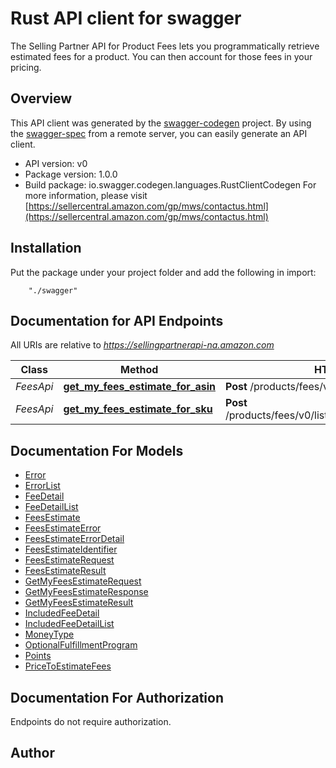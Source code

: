 # Rust API client for swagger

The Selling Partner API for Product Fees lets you programmatically retrieve estimated fees for a product. You can then account for those fees in your pricing.

## Overview
This API client was generated by the [swagger-codegen](https://github.com/swagger-api/swagger-codegen) project.  By using the [swagger-spec](https://github.com/swagger-api/swagger-spec) from a remote server, you can easily generate an API client.

- API version: v0
- Package version: 1.0.0
- Build package: io.swagger.codegen.languages.RustClientCodegen
For more information, please visit [https://sellercentral.amazon.com/gp/mws/contactus.html](https://sellercentral.amazon.com/gp/mws/contactus.html)

## Installation
Put the package under your project folder and add the following in import:
```
    "./swagger"
```

## Documentation for API Endpoints

All URIs are relative to *https://sellingpartnerapi-na.amazon.com*

Class | Method | HTTP request | Description
------------ | ------------- | ------------- | -------------
*FeesApi* | [**get_my_fees_estimate_for_asin**](docs/FeesApi.md#get_my_fees_estimate_for_asin) | **Post** /products/fees/v0/items/{Asin}/feesEstimate | 
*FeesApi* | [**get_my_fees_estimate_for_sku**](docs/FeesApi.md#get_my_fees_estimate_for_sku) | **Post** /products/fees/v0/listings/{SellerSKU}/feesEstimate | 


## Documentation For Models

 - [Error](docs/Error.md)
 - [ErrorList](docs/ErrorList.md)
 - [FeeDetail](docs/FeeDetail.md)
 - [FeeDetailList](docs/FeeDetailList.md)
 - [FeesEstimate](docs/FeesEstimate.md)
 - [FeesEstimateError](docs/FeesEstimateError.md)
 - [FeesEstimateErrorDetail](docs/FeesEstimateErrorDetail.md)
 - [FeesEstimateIdentifier](docs/FeesEstimateIdentifier.md)
 - [FeesEstimateRequest](docs/FeesEstimateRequest.md)
 - [FeesEstimateResult](docs/FeesEstimateResult.md)
 - [GetMyFeesEstimateRequest](docs/GetMyFeesEstimateRequest.md)
 - [GetMyFeesEstimateResponse](docs/GetMyFeesEstimateResponse.md)
 - [GetMyFeesEstimateResult](docs/GetMyFeesEstimateResult.md)
 - [IncludedFeeDetail](docs/IncludedFeeDetail.md)
 - [IncludedFeeDetailList](docs/IncludedFeeDetailList.md)
 - [MoneyType](docs/MoneyType.md)
 - [OptionalFulfillmentProgram](docs/OptionalFulfillmentProgram.md)
 - [Points](docs/Points.md)
 - [PriceToEstimateFees](docs/PriceToEstimateFees.md)


## Documentation For Authorization
 Endpoints do not require authorization.


## Author



